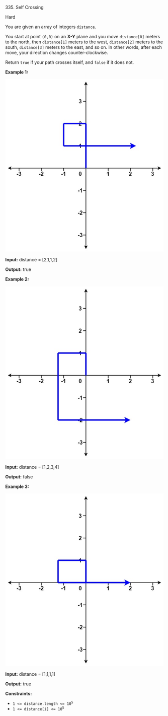 335\. Self Crossing

Hard

You are given an array of integers `distance`.

You start at point `(0,0)` on an **X-Y** plane and you move `distance[0]` meters to the north, then `distance[1]` meters to the west, `distance[2]` meters to the south, `distance[3]` meters to the east, and so on. In other words, after each move, your direction changes counter-clockwise.

Return `true` if your path crosses itself, and `false` if it does not.

**Example 1:**

![](selfcross1-plane.jpg)

**Input:** distance = [2,1,1,2]

**Output:** true 

**Example 2:**

![](selfcross2-plane.jpg)

**Input:** distance = [1,2,3,4]

**Output:** false 

**Example 3:**

![](selfcross3-plane.jpg)

**Input:** distance = [1,1,1,1]

**Output:** true 

**Constraints:**

*   <code>1 <= distance.length <= 10<sup>5</sup></code>
*   <code>1 <= distance[i] <= 10<sup>5</sup></code>
